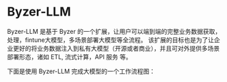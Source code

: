 # Byzer-LLM

[](/byzer-lang/zh-cn/byzer-llm/images/IMG_0106%202.JPG)

Byzer-LLM 是基于 Byzer 的一个扩展，让用户可以端到端的完整业务数据获取，处理，fintune大模型，多场景部署大模型等全流程。
该扩展的目标也是为了让企业更好的将业务数据注入到私有大模型（开源或者商业），并且可对外提供多场景部署形态，诸如 ETL, 流式计算，API 服务
等。

下面是使用 Byzer-LLM 完成大模型的一个工作流程图：

[](/byzer-lang/zh-cn/byzer-llm/images/IMG_0070.PNG)

